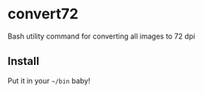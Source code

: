 # convert72

Bash utility command for converting all images to 72 dpi

## Install

Put it in your `~/bin` baby!
